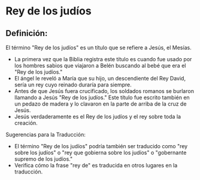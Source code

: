 # Rey de los judíos

## Definición: 

El término "Rey de los judíos" es un título que se refiere a Jesús, el Mesías.

* La primera vez que la Biblia registra este título es cuando fue usado por los hombres sabios que viajaron a Belén buscando al bebé que era el "Rey de los judíos."
* El ángel le reveló a María que su hijo, un descendiente del Rey David, sería un rey cuyo reinado duraría para siempre.
* Antes de que Jesús fuera crucificado, los soldados romanos se burlaron llamando a Jesús "Rey de los judíos." Este título fue escrito también en un pedazo de madera y lo clavaron en la parte de arriba de la cruz de Jesús.
* Jesús verdaderamente es el Rey de los judíos y el rey sobre toda la creación.

Sugerencias para la Traducción:

* El término "Rey de los judíos" podría también ser traducido como "rey sobre los judíos" o "rey que gobierna sobre los judíos" o "gobernante supremo de los judíos."
* Verifica cómo la frase "rey de" es traducida en otros lugares en la traducción.

